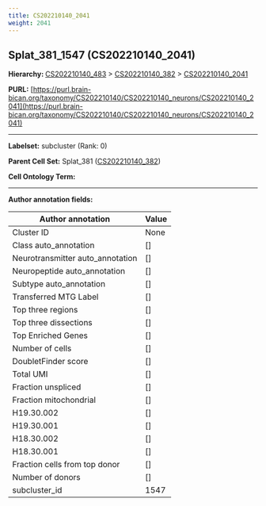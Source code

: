 ```yaml
---
title: CS202210140_2041
weight: 2041
---
```

## Splat_381_1547 (CS202210140_2041)
<b>Hierarchy: </b>
[CS202210140_483](../CS202210140_483) >
[CS202210140_382](../CS202210140_382) >
[CS202210140_2041](../CS202210140_2041)

**PURL:** [https://purl.brain-bican.org/taxonomy/CS202210140/CS202210140_neurons/CS202210140_2041](https://purl.brain-bican.org/taxonomy/CS202210140/CS202210140_neurons/CS202210140_2041)

---


**Labelset:** subcluster (Rank: 0)

**Parent Cell Set:** Splat_381 ([CS202210140_382](../CS202210140_382))



**Cell Ontology Term:** 

[MARKER GENES.]: #


---

[TRANSFERRED ANNOTATIONS.]: #


[AUTHOR ANNOTATION FIELDS.]: #


**Author annotation fields:**

| Author annotation | Value |
|-------------------|-------|
|Cluster ID|None|
|Class auto_annotation|[]|
|Neurotransmitter auto_annotation|[]|
|Neuropeptide auto_annotation|[]|
|Subtype auto_annotation|[]|
|Transferred MTG Label|[]|
|Top three regions|[]|
|Top three dissections|[]|
|Top Enriched Genes|[]|
|Number of cells|[]|
|DoubletFinder score|[]|
|Total UMI|[]|
|Fraction unspliced|[]|
|Fraction mitochondrial|[]|
|H19.30.002|[]|
|H19.30.001|[]|
|H18.30.002|[]|
|H18.30.001|[]|
|Fraction cells from top donor|[]|
|Number of donors|[]|
|subcluster_id|1547|
